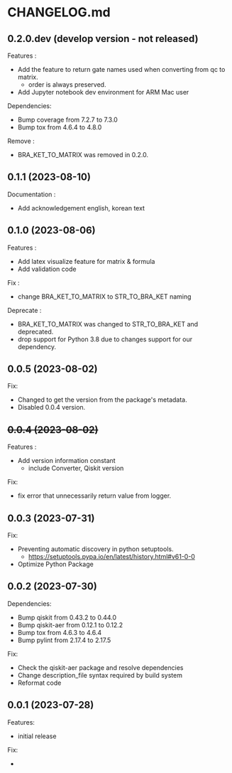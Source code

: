 # CHANGELOG.md

## 0.2.0.dev (develop version - not released)

Features :
- Add the feature to return gate names used when converting from qc to matrix.
  - order is always preserved.
- Add Jupyter notebook dev environment for ARM Mac user

Dependencies:

- Bump coverage from 7.2.7 to 7.3.0
- Bump tox from 4.6.4 to 4.8.0

Remove :
- BRA_KET_TO_MATRIX was removed in 0.2.0.


## 0.1.1 (2023-08-10)

Documentation :
- Add acknowledgement english, korean text

## 0.1.0 (2023-08-06)

Features :
- Add latex visualize feature for matrix & formula
- Add validation code

Fix :
- change BRA_KET_TO_MATRIX to STR_TO_BRA_KET naming

Deprecate :
- BRA_KET_TO_MATRIX was changed to STR_TO_BRA_KET and deprecated.
- drop support for Python 3.8 due to changes support for our dependency.

## 0.0.5 (2023-08-02)

Fix:
- Changed to get the version from the package's metadata.
- Disabled 0.0.4 version.

## ~~0.0.4 (2023-08-02)~~

Features :
- Add version information constant
  - include Converter, Qiskit version

Fix:
- fix error that unnecessarily return value from logger.

## 0.0.3 (2023-07-31)

Fix:

- Preventing automatic discovery in python setuptools.
  - https://setuptools.pypa.io/en/latest/history.html#v61-0-0
- Optimize Python Package

## 0.0.2 (2023-07-30)

Dependencies:

- Bump qiskit from 0.43.2 to 0.44.0
- Bump qiskit-aer from 0.12.1 to 0.12.2
- Bump tox from 4.6.3 to 4.6.4
- Bump pylint from 2.17.4 to 2.17.5

Fix:

- Check the qiskit-aer package and resolve dependencies
- Change description_file syntax required by build system
- Reformat code

## 0.0.1 (2023-07-28)

Features:

- initial release

Fix:

-